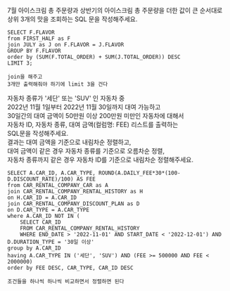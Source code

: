 7월 아이스크림 총 주문량과 상반기의 아이스크림 총 주문량을 더한 값이 큰 순서대로   
상위 3개의 맛을 조회하는 SQL 문을 작성해주세요.   
```
SELECT F.FLAVOR
from FIRST_HALF as F
join JULY as J on F.FLAVOR = J.FLAVOR
GROUP BY F.FLAVOR
order by (SUM(F.TOTAL_ORDER) + SUM(J.TOTAL_ORDER)) DESC
LIMIT 3;

join을 해주고
3개만 출력해줘야 하기에 limit 3을 건다   
```
자동차 종류가 '세단' 또는 'SUV' 인 자동차 중   
2022년 11월 1일부터 2022년 11월 30일까지 대여 가능하고   
30일간의 대여 금액이 50만원 이상 200만원 미만인 자동차에 대해서   
자동차 ID, 자동차 종류, 대여 금액(컬럼명: FEE) 리스트를 출력하는   
SQL문을 작성해주세요.   
결과는 대여 금액을 기준으로 내림차순 정렬하고,   
대여 금액이 같은 경우 자동차 종류를 기준으로 오름차순 정렬,   
자동차 종류까지 같은 경우 자동차 ID를 기준으로 내림차순 정렬해주세요.   
```
SELECT A.CAR_ID, A.CAR_TYPE, ROUND(A.DAILY_FEE*30*(100-D.DISCOUNT_RATE)/100) AS FEE
from CAR_RENTAL_COMPANY_CAR as A
join CAR_RENTAL_COMPANY_RENTAL_HISTORY as H
on H.CAR_ID = A.CAR_ID
join CAR_RENTAL_COMPANY_DISCOUNT_PLAN as D
on D.CAR_TYPE = A.CAR_TYPE
where A.CAR_ID NOT IN (
    SELECT CAR_ID
    FROM CAR_RENTAL_COMPANY_RENTAL_HISTORY
    WHERE END_DATE > '2022-11-01' AND START_DATE < '2022-12-01') AND D.DURATION_TYPE = '30일 이상'
group by A.CAR_ID
having A.CAR_TYPE IN ('세단', 'SUV') AND (FEE >= 500000 AND FEE < 2000000)
order by FEE DESC, CAR_TYPE, CAR_ID DESC

조건들을 하나씩 하나씩 비교하면서 정렬하면 된다
```
